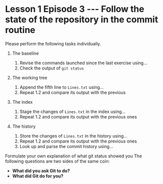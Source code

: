 # Lesson 1 Episode 3 --- Follow the state of the repository in the commit routine

Please perform the following tasks individually.

1. The baseline
    1. Revise the commands launched since the last exercise using...
    1. Check the output of `git status`

2. The working tree
    1. Append the fifth line to `Lines.txt` using...
    1. Repeat 1.2 and compare its output with the previous

3. The index
    1. Stage the changes of `Lines.txt` in the index using...
    1. Repeat 1.2 and compare its output with the previous ones

4. The history
    1. Store the changes of `Lines.txt` in the history using...
    1. Repeat 1.2 and compare its output with the previous ones
    1. Look up and parse the commit history using...

Formulate your own explanation of what git status showed you
The following questions are two sides of the same coin:
* **What did you ask Git to do?**
* **What did Git do for you?**
